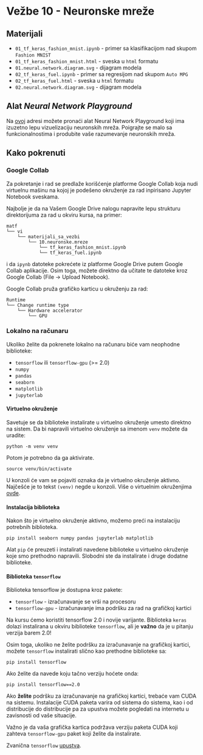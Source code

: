 # Vežbe 10 - Neuronske mreže

## Materijali

- `01_tf_keras_fashion_mnist.ipynb` - primer sa klasifikacijom nad skupom `Fashion MNIST`
- `01_tf_keras_fashion_mnist.html` - sveska u `html` formatu
- `01.neural.network.diagram.svg` - dijagram modela
- `02_tf_keras_fuel.ipynb` - primer sa regresijom nad skupom `Auto MPG`
- `02_tf_keras_fuel.html` - sveska u `html` formatu
- `02.neural.network.diagram.svg` - dijagram modela

## Alat *Neural Network Playground*

Na [ovoj](https://playground.tensorflow.org/) adresi možete pronaći alat Neural Network Playground
koji ima izuzetno lepu vizuelizaciju neuronskih mreža. Poigrajte se malo sa funkcionalnostima
i produbite vaše razumevanje neuronskih mreža.

## Kako pokrenuti

### Google Collab

Za pokretanje i rad se predlaže korišćenje platforme Google Collab koja nudi virtuelnu
mašinu na kojoj je podešeno okruženje za rad inpirisano Jupyter Notebook sveskama.

Najbolje je da na Vašem Google Drive nalogu napravite lepu strukturu direktorijuma
za rad u okviru kursa, na primer:

```
matf
└── vi
    └── materijali_sa_vezbi
        └── 10.neuronske.mreze
            └── tf_keras_fashion_mnist.ipynb
            └── tf_keras_fuel.ipynb
```

i da `ipynb` datoteke pokrećete iz platforme Google Drive putem Google Collab aplikacije.
Osim toga, možete direktno da učitate te datoteke kroz Google Collab (File -> Upload Notebook).

Google Collab pruža grafičko karticu u okruženju za rad:
```
Runtime
└── Change runtime type
    └── Hardware accelerator
        └── GPU
```

### Lokalno na računaru

Ukoliko želite da pokrenete lokalno na računaru biće vam neophodne biblioteke:

- `tensorflow` ili `tensorflow-gpu` (>= 2.0)
- `numpy`
- `pandas`
- `seaborn`
- `matplotlib`
- `jupyterlab`

#### Virtuelno okruženje

Savetuje se da biblioteke instalirate u virtuelno okruženje umesto direktno na sistem.
Da bi napravili virtuelno okruženje sa imenom `venv` možete da uradite:

```
python -m venv venv
```

Potom je potrebno da ga aktivirate.

```
source venv/bin/activate
```

U konzoli će vam se pojaviti oznaka da je virtuelno okruženje aktivno. Najčešće je to tekst
`(venv)` negde u konzoli. Više o virtuelnim okruženjima [ovde](https://packaging.python.org/guides/installing-using-pip-and-virtual-environments/).

#### Instalacija biblioteka

Nakon što je virtuelno okruženje aktivno, možemo preći na instalaciju potrebnih biblioteka.

```
pip install seaborn numpy pandas jupyterlab matplotlib
```

Alat `pip` će preuzeti i instalirati navedene biblioteke u virtuelno okruženje koje smo
prethodno napravili. Slobodni ste da instalirate i druge dodatne biblioteke.

#### Biblioteka `tensorflow`

Biblioteka tensorflow je dostupna kroz pakete:
- `tensorflow` - izračunavanje se vrši na procesoru
- `tensorflow-gpu` - izračunavanje ima podršku za rad na grafičkoj kartici

Na kursu ćemo koristiti tensorflow 2.0 i novije varijante. Biblioteka
`keras` dolazi instalirana u okviru biblioteke `tensorflow`, ali je **važno**
da je u pitanju verzija barem 2.0!

Osim toga, ukoliko ne želite podršku za izračunavanje na grafičkoj kartici,
možete `tensorflow` instalirati slično kao prethodne biblioteke sa:

```
pip install tensorflow
```

Ako želite da navede koju tačno verziju hoćete onda:

```
pip install tensorflow==2.0
```

Ako **želite** podršku za izračunavanje na grafičkoj kartici, trebaće vam CUDA na sistemu.
Instalacije CUDA paketa varira od sistema do sistema, kao i od distribucije do distribucije
pa za upustva možete pogledati na internetu u zavisnosti od vaše situacije.

Važno je da vaša grafička kartica podržava verziju paketa CUDA koji zahteva `tensorflow-gpu`
paket koji želite da instalirate.

Zvanična `tensorflow` [upustva](https://www.tensorflow.org/install/gpu).
